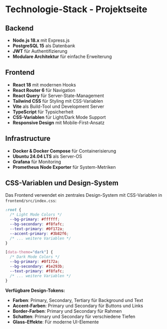 # Technologie-Stack - Projektseite

## Backend
- **Node.js 18.x** mit Express.js
- **PostgreSQL 15** als Datenbank
- **JWT** für Authentifizierung
- **Modulare Architektur** für einfache Erweiterung

## Frontend
- **React 18** mit modernen Hooks
- **React Router 6** für Navigation
- **React Query** für Server-State-Management
- **Tailwind CSS** für Styling mit CSS-Variablen
- **Vite** als Build-Tool und Development Server
- **TypeScript** für Typsicherheit
- **CSS-Variablen** für Light/Dark Mode Support
- **Responsive Design** mit Mobile-First-Ansatz

## Infrastructure
- **Docker & Docker Compose** für Containerisierung
- **Ubuntu 24.04 LTS** als Server-OS
- **Grafana** für Monitoring
- **Prometheus Node Exporter** für System-Metriken

## CSS-Variablen und Design-System
Das Frontend verwendet ein zentrales Design-System mit CSS-Variablen in `frontend/src/index.css`:

```css
:root {
  /* Light Mode Colors */
  --bg-primary: #ffffff;
  --bg-secondary: #f8fafc;
  --text-primary: #0f172a;
  --accent-primary: #3b82f6;
  /* ... weitere Variablen */
}

[data-theme="dark"] {
  /* Dark Mode Colors */
  --bg-primary: #0f172a;
  --bg-secondary: #1e293b;
  --text-primary: #f8fafc;
  /* ... weitere Variablen */
}
```

**Verfügbare Design-Tokens:**
- **Farben**: Primary, Secondary, Tertiary für Background und Text
- **Accent-Farben**: Primary und Secondary für Buttons und Links
- **Border-Farben**: Primary und Secondary für Rahmen
- **Schatten**: Primary und Secondary für verschiedene Tiefen
- **Glass-Effekte**: Für moderne UI-Elemente
